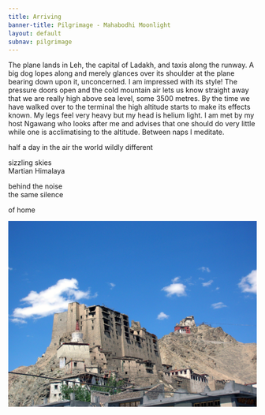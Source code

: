 ```yaml
---
title: Arriving
banner-title: Pilgrimage - Mahabodhi Moonlight
layout: default
subnav: pilgrimage
---
```



The plane lands in Leh, the capital of Ladakh, and taxis along the
runway. A big dog lopes along and merely glances over its shoulder
at the plane bearing down upon it, unconcerned. I am impressed with
its style! The pressure doors open and the cold mountain air lets us
know straight away that we are really high above sea level, some
3500 metres. By the time we have walked over to the terminal the
high altitude starts to make its effects known. My legs feel very
heavy but my head is helium light. I am met by my host Ngawang who
looks after me and advises that one should do very little while one
is acclimatising to the altitude. Between naps I meditate.

<div class="poem">
half a day in the air  
the world wildly different  

sizzling skies  
Martian Himalaya

behind the noise  
the same silence

of home
</div>


![Leh](/assets/images/pilg1/pilg01a.jpg)
